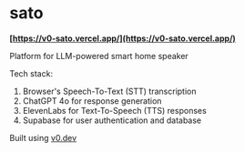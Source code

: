 # sato

**[https://v0-sato.vercel.app/](https://v0-sato.vercel.app/)**

Platform for LLM-powered smart home speaker

Tech stack:
1. Browser's Speech-To-Text (STT) transcription
2. ChatGPT 4o for response generation
3. ElevenLabs for Text-To-Speech (TTS) responses
4. Supabase for user authentication and database

Built using [v0.dev](https://v0.dev)
